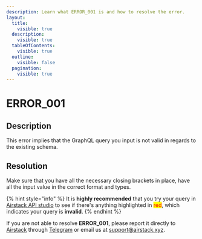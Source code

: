 ```yaml
---
description: Learn what ERROR_001 is and how to resolve the error.
layout:
  title:
    visible: true
  description:
    visible: true
  tableOfContents:
    visible: true
  outline:
    visible: false
  pagination:
    visible: true
---
```


# ERROR\_001

## Description

This error implies that the GraphQL query you input is not valid in regards to the existing schema.

## Resolution

Make sure that you have all the necessary closing brackets in place, have all the input value in the correct format and types.

{% hint style="info" %}
&#x20;It is **highly recommended** that you try your query in [Airstack API studio](https://app.airstack.xyz/api-studio) to see if there's anything highlighted in <mark style="color:red;">red</mark>, which indicates your query is **invalid**.
{% endhint %}

If you are not able to resolve **ERROR\_001**, please report it directly to [Airstack](https://airstack.xyz) through [Telegram](https://t.me/+1k3c2FR7z51mNDRh) or email us at [support@airstack.xyz](mailto:support@airstack.xyz).
